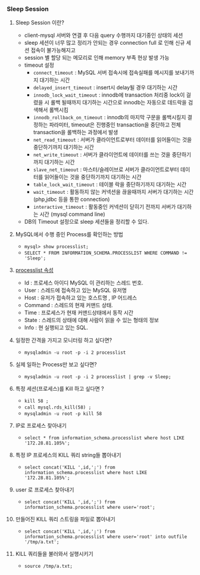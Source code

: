 ### Sleep Session

1. Sleep Session 이란?
   - client-mysql 서버와 연결 후 다음 query 수행까지 대기중인 상태의 세션
   - sleep 세션이 너무 많고 정리가 안되는 경우 connection full 로 인해 신규 세션 접속이 불가능해지고
   - session 별 할당 되는 메모리로 인해 memory 부족 현상 발생 가능
   - timeout 설정
     - `connect_timeout`  :  MySQL 서버 접속시에 접속실패를 메시지를 보내기까지 대기하는 시간
     - `delayed_insert_timeout`  :  insert시 delay될 경우 대기하는 시간
     - `innodb_lock_wait_timeout`  :  innodb에 transaction 처리중 lock이 걸렸을 시 롤백 될때까지 대기하는 시간으로 innodb는 자동으로 데드락을 검색해서 롤백시킴
     - `innodb_rollback_on_timeout`  :  innodb의 마지막 구문을 롤백시킬지 결정하는 파라미터, timeout은 진행중인 transaction을 중단하고 전체 transaction을 롤백하는 과정에서 발생
     - `net_read_timeout`  :  서버가 클라이언트로부터 데이터를 읽어들이는 것을 중단하기까지 대기하는 시간
     - `net_write_timeout`  :  서버가 클라이언트에 데이터를 쓰는 것을 중단하기까지 대기하는 시간
     - `slave_net_timeout`  :  마스터/슬레이브로 서버가 클라이언트로부터 데이터를 읽어들이는 것을 중단하기까지 대기하는 시간
     - `table_lock_wait_timeout`  :  테이블 락을 중단하기까지 대기하는 시간
     - `wait_timeout`  :   활동하지 않는 커넥션을 끊을때까지 서버가 대기하는 시간 (php,jdbc 등을 통한 connection)
     - `interactive_timeout`  :  활동중인 커넥션이 닫히기 전까지 서버가 대기하는 시간 (mysql command line)
   - DB의 Timeout 설정으로 sleep 세션들을 정리할 수 있다.

2. MySQL에서 수행 중인 Process를 확인하는 방법
   - `mysql> show processlist;`
   - `SELECT * FROM INFORMATION_SCHEMA.PROCESSLIST WHERE COMMAND != 'Sleep';`
3. [processlist 속성](https://dev.mysql.com/doc/refman/8.0/en/show-processlist.html)
   - Id : 프로세스 아이디 MySQL 이 관리하는 스레드 번호. 
   - User : 스레드에 접속하고 있는 MySQL 유저명 
   - Host : 유저가 접속하고 있는 호스트명 , IP 어드레스 
   - Command : 스레드의 현재 커맨드 상태. 
   - Time : 프로세스가 현재 커맨드상태에서 동작 시간 
   - State : 스레드의 상태에 대해 사람이 읽을 수 있는 형태의 정보 
   - Info : 현 실행되고 있는 SQL.
4. 일정한 간격을 가지고 모니터링 하고 싶다면?
   - `mysqladmin -u root -p -i 2 processlist`
5. 실제 일하는 Process만 보고 싶다면?
   - `mysqladmin -u root -p -i 2 processlist | grep -v Sleep;`
6. 특정 세션(프로세스)를  Kill  하고 싶다면 ?
   - `kill 58 ;`
   - `call mysql.rds_kill(58) ;`
   - `mysqladmin -u root -p kill 58`
7. IP로 프로세스 찾아내기
   - `select * from information_schema.processlist where host LIKE '172.28.81.105%';`
8. 특정 IP 프로세스의 KILL 쿼리 string들 뽑아내기
   - `select concat('KILL ',id,';') from information_schema.processlist where host LIKE '172.28.81.105%';`
9. user 로 프로세스 찾아내기
   - `select concat('KILL ',id,';') from information_schema.processlist where user='root';`
10. 만들어진 KILL 쿼리 스트링을 파일로 뽑아내기
    - `select concat('KILL ',id,';') from information_schema.processlist where user='root' into outfile '/tmp/a.txt';`
11. KILL 쿼리들을 불러와서 실행시키기
    - `source /tmp/a.txt;`
